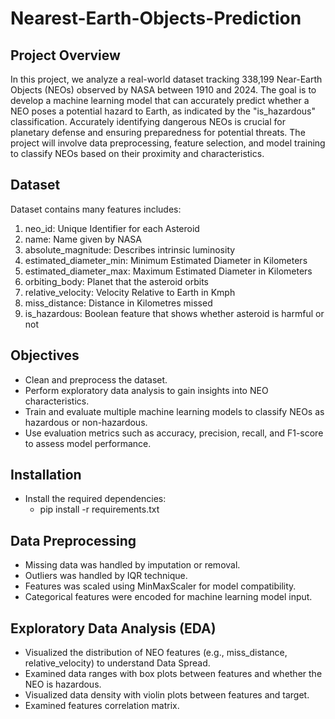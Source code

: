 # Nearest-Earth-Objects-Prediction
## Project Overview
In this project, we analyze a real-world dataset tracking 338,199 Near-Earth Objects (NEOs) observed by NASA between 1910 and 2024. The goal is to develop a machine learning model that can accurately predict whether a NEO poses a potential hazard to Earth, as indicated by the "is_hazardous" classification. Accurately identifying dangerous NEOs is crucial for planetary defense and ensuring preparedness for potential threats. The project will involve data preprocessing, feature selection, and model training to classify NEOs based on their proximity and characteristics.
## Dataset
Dataset contains many features includes:
1. neo_id: Unique Identifier for each Asteroid
2. name: Name given by NASA
3. absolute_magnitude: Describes intrinsic luminosity
4. estimated_diameter_min: Minimum Estimated Diameter in Kilometers
5. estimated_diameter_max: Maximum Estimated Diameter in Kilometers
6. orbiting_body: Planet that the asteroid orbits
7. relative_velocity: Velocity Relative to Earth in Kmph
8. miss_distance: Distance in Kilometres missed
9. is_hazardous: Boolean feature that shows whether asteroid is harmful or not
## Objectives
- Clean and preprocess the dataset.
- Perform exploratory data analysis to gain insights into NEO characteristics.
- Train and evaluate multiple machine learning models to classify NEOs as hazardous or non-hazardous.
- Use evaluation metrics such as accuracy, precision, recall, and F1-score to assess model performance.
## Installation
- Install the required dependencies:
  - pip install -r requirements.txt
## Data Preprocessing
- Missing data was handled by imputation or removal.
- Outliers was handled by IQR technique.
- Features was scaled using MinMaxScaler for model compatibility.
- Categorical features were encoded for machine learning model input.
## Exploratory Data Analysis (EDA)
- Visualized the distribution of NEO features (e.g., miss_distance, relative_velocity) to understand Data Spread.
- Examined data ranges with box plots between features and whether the NEO is hazardous.
- Visualized data density with violin plots between features and target.
- Examined features correlation matrix.
